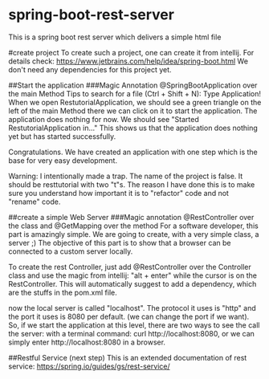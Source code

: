 # spring-boot-rest-server
This is a spring boot rest server which delivers a simple html file

#create project
To create such a project, one can create it from intellij. For details check:
https://www.jetbrains.com/help/idea/spring-boot.html
We don't need any dependencies for this project yet.

##Start the application
###Magic Annotation @SpringBootApplication over the main Method
Tips to search for a file (Ctrl + Shift + N): Type Application!
When we open RestutorialApplication, we should see a green triangle on the left of the main Method there
we can click on it to start the application.
The application does nothing for now. We should see "Started RestutorialApplication in..."
This shows us that the application does nothing yet but has started successfully.

Congratulations. We have created an application with one step which is the base for very easy development.


Warning: I intentionally made a trap. The name of the project is false. It should be resttutorial with two "t"s.
The reason I have done this is to make sure you understand how important it is to "refactor" code and not "rename" code.

##create a simple Web Server
###Magic annotation @RestController over the class and @GetMapping over the method
For a software developer, this part is amazingly simple. We are going to create, with a very simple class, a server ;)
The objective of this part is to show that a browser can be connected to a custom server locally.

To create the rest Controller, just add @RestController over the Controller class and use the magic from intellij:
"alt + enter" while the cursor is on the RestController. This will automatically suggest to add a dependency, which are
the stuffs in the pom.xml file.

now the local server is called "localhost". The protocol it uses is "http" and the port it uses is 8080 per default.
(we can change the port if we want).
So, if we start the application at this level, there are two ways to see the call the server:
with a terminal command: curl http://localhost:8080, or we can simply enter http://localhost:8080 in a browser.

##Restful Service (next step)
This is an extended documentation of rest service: https://spring.io/guides/gs/rest-service/


